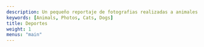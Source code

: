 ```yaml
---
description: Un pequeño reportaje de fotografias realizadas a animales en plena naturaleza.
keywords: [Animals, Photos, Cats, Dogs]
title: Deportes
weight: 1
menus: "main"
---
```

